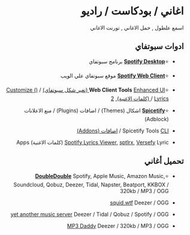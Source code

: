 <div dir="rtl">

# اغاني / بودكاست / راديو
اسمع علطول , حمل الاغاني , تورنت الاغاني

## ادوات سبوتفاي

* ⭐**[Spotify Desktop](https://open.spotify.com/download)** برنامج سبوتفاي 

* ⭐**[Spotify Web Client](https://open.spotify.com/)** موقع سبوتفاي علي الويب

* ⭐**Web Client Tools** [Enhanced UI (تغير شكل سبوتفاي)](https://senpaihunters.github.io/SpotOn/) / [Customize ()](https://github.com/Darkempire78/Spotify-Customizer) / [Lyrics (كلمات الاغنية)](https://github.com/mantou132/Spotify-Lyrics), [2](https://greasyfork.org/en/scripts/377439) 

* ⭐**[Spicetify](https://spicetify.app/)** اشكال (Themes) / اضافات (Plugins) / منع الاعلانات (Adblock)

* Spicetify Tools [CLI](https://spicetify.app/) / [اضافات (Addons)](https://github.com/3raxton/spicetify-custom-apps-and-extensions) 

* [Spotify Lyrics Viewer](https://spotify-lyrics-viewer.nitratine.net/), [sptlrx](https://github.com/raitonoberu/sptlrx), [Versefy](https://versefy.app/) Lyric (كلمات الاغنية) Apps 

## تحميل أغاني
* ⭐**[DoubleDouble](https://doubledouble.top/)** Spotify, Apple Music, Amazon Music, Soundcloud, Qobuz, Deezer, Tidal, Napster, Beatport, KKBOX / 320kb / MP3 / OGG

* [squid.wtf](https://squid.wtf/) Deezer / OGG

* [yet another music server](https://yams.tf/) Deezer / Tidal / Qobuz / Spotify / OGG

* [MP3 Daddy](https://mp3-daddy.com/) Deezer / 320kb / MP3 / OGG
</div>